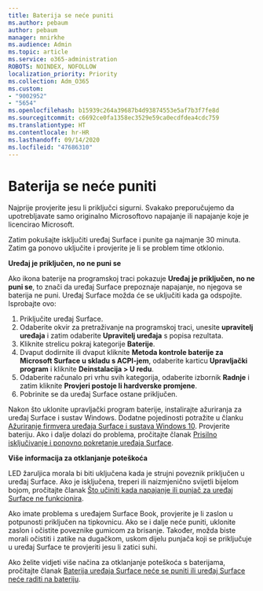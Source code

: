 ```yaml
---
title: Baterija se neće puniti
ms.author: pebaum
author: pebaum
manager: mnirkhe
ms.audience: Admin
ms.topic: article
ms.service: o365-administration
ROBOTS: NOINDEX, NOFOLLOW
localization_priority: Priority
ms.collection: Adm_O365
ms.custom:
- "9002952"
- "5654"
ms.openlocfilehash: b15939c264a39687b4d93874553e5af7b3f7fe8d
ms.sourcegitcommit: c6692ce0fa1358ec3529e59ca0ecdfdea4cdc759
ms.translationtype: HT
ms.contentlocale: hr-HR
ms.lasthandoff: 09/14/2020
ms.locfileid: "47686310"
---
```

# <a name="battery-wont-charge"></a>Baterija se neće puniti

Najprije provjerite jesu li priključci sigurni. Svakako preporučujemo da upotrebljavate samo originalno Microsoftovo napajanje ili napajanje koje je licencirao Microsoft.

Zatim pokušajte isključiti uređaj Surface i punite ga najmanje 30 minuta. Zatim ga ponovo uključite i provjerite je li se problem time otklonio.

**Uređaj je priključen, no ne puni se**

Ako ikona baterije na programskoj traci pokazuje **Uređaj je priključen, no ne puni se**, to znači da uređaj Surface prepoznaje napajanje, no njegova se baterija ne puni. Uređaj Surface možda će se uključiti kada ga odspojite. Isprobajte ovo:

1. Priključite uređaj Surface.
2. Odaberite okvir za pretraživanje na programskoj traci, unesite **upravitelj uređaja** i zatim odaberite **Upravitelj uređaja** s popisa rezultata.
3. Kliknite strelicu pokraj kategorije **Baterije**.
4. Dvaput dodirnite ili dvaput kliknite **Metoda kontrole baterije za Microsoft Surface u skladu s ACPI-jem**, odaberite karticu **Upravljački program** i kliknite **Deinstalacija > U redu**.
5. Odaberite računalo pri vrhu svih kategorija, odaberite izbornik **Radnje** i zatim kliknite **Provjeri postoje li hardverske promjene**.
6. Pobrinite se da uređaj Surface ostane priključen.

Nakon što uklonite upravljački program baterije, instalirajte ažuriranja za uređaj Surface i sustav Windows. Dodatne pojedinosti potražite u članku [Ažuriranje firmvera uređaja Surface i sustava Windows 10](https://support.microsoft.com/help/4023505). Provjerite bateriju. Ako i dalje dolazi do problema, pročitajte članak [Prisilno isključivanje i ponovno pokretanje uređaja Surface](https://support.microsoft.com/help/4036280/surface-force-a-shut-down-and-restart-your-surface).

**Više informacija za otklanjanje poteškoća**

LED žaruljica morala bi biti uključena kada je strujni poveznik priključen u uređaj Surface. Ako je isključena, treperi ili naizmjenično svijetli bijelom bojom, pročitajte članak [Što učiniti kada napajanje ili punjač za uređaj Surface ne funkcionira](https://support.microsoft.com/help/4484763/surface-fix-issues-with-your-power-supply). 

Ako imate problema s uređajem Surface Book, provjerite je li zaslon u potpunosti priključen na tipkovnicu. Ako se i dalje neće puniti, uklonite zaslon i očistite poveznike gumicom za brisanje. Također, možda biste morali očistiti i zatike na dugačkom, uskom dijelu punjača koji se priključuje u uređaj Surface te provjeriti jesu li zatici suhi.

Ako želite vidjeti više načina za otklanjanje poteškoća s baterijama, pročitajte članak [Baterija uređaja Surface neće se puniti ili uređaj Surface neće raditi na bateriju](https://support.microsoft.com/help/4023536/surface-surface-battery-wont-charge).
